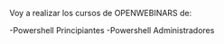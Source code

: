 Voy a realizar los cursos de OPENWEBINARS de:

-Powershell Principiantes
-Powershell Administradores
